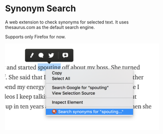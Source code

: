 # Synonym Search

A web extension to check synonyms for selected text. It uses thesaurus.com as the default search engine.

Supports only Firefox for now.

<img src="example.png" width="525" alt="Working example">